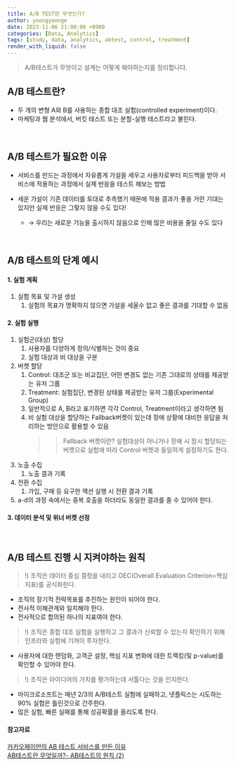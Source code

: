 ```yaml
---
title: A/B TEST란 무엇인가?
author: yoongyoonge
date: 2023-11-06 21:00:00 +0900
categories: [Data, Analytics]
tags: [study, data, analytics, abtest, control, treatment]
render_with_liquid: false
---
```


> A/B테스트가 무엇이고 설계는 어떻게 해야하는지를 정리합니다.


## A/B 테스트란? 

- 두 개의 변형 A와 B를 사용하는 종합 대조 실험(controlled experiment)이다. 
- 마케팅과 웹 분석에서, 버킷 테스트 또는 분할-실행 테스트라고 불린다.

<br>

## A/B 테스트가 필요한 이유

- 서비스를 만드는 과정에서 자유롭게 가설을 세우고 사용자로부터 피드백을 받아 서비스에 적용하는 과정에서 실제 반응을 테스트 해보는 방법

- 세운 가설이 기존 데이터를 토대로 추측했기 때문에 적용 결과가 좋을 거란 기대는 있지만 실제 반응은 그렇지 않을 수도 있다! 
    - → 우리는 새로운 기능을 출시하지 않음으로 인해 많은 비용을 줄일 수도 있다

<br>

## A/B 테스트의 단계 예시

#### 1. 실험 계획
1. 실험 목표 및 가설 생성
    1. 실험의 목표가 명확하지 않으면 가설을 세울수 없고 좋은 결과를 기대할 수 없음

#### 2. 실험 실행
1. 실험군(대상) 할당
    1. 사용자를 다양하게 정의/식별하는 것이 중요
    2. 실험 대상과 비 대상을 구분
2. 버켓 할당
    1. Control: 대조군 또는 비교집단, 어떤 변경도 없는 기존 그대로의 상태를 제공받는 유저 그룹
    2. Treatment: 실험집단, 변경된 상태를 제공받는 유저 그룹(Experimental Group)
    3. 일반적으로 A, B라고 표기하면 각각 Control, Treatment이라고 생각하면 됨
    4.  비 실험 대상을 할당하는 Fallback버켓이 있는데 장애 상황에 대비한 응답을 처리하는 방안으로 활용할 수 있음
        >> Fallback 버켓이란? 실험대상이 아니거나 장애 시 잠시 할당되는 버켓으로 실험에 따라 Control 버켓과 동일하게 설정하기도 한다. 
3. 노출 수집
    1. 노출 결과 기록
4. 전환 수집
    1. 가입, 구매 등 요구한 액션 실행 시 전환 결과 기록 
5. a-d의 과정 속에서는 중복 호출을 하더라도 동일한 결과를 줄 수 있어야 한다.

#### 3. 데이터 분석 및 위너 버켓 선정

<br>

## A/B 테스트 진행 시 지켜야하는 원칙

> !) 조직은 데이터 중심 결정을 내리고 OEC(Overall Evaluation Criterion=핵심지표)를 공식화한다.
- 조직의 장기적 전략목표를 추진하는 원인이 되어야 한다.
- 전사적 이해관계와 일치해야 한다.
- 전사적으로 합의된 하나의 지표여야 한다.

> !) 조직은 종합 대조 실험을 실행하고 그 결과가 신뢰할 수 있는지 확인하기 위해 인프라와 실험에 기꺼이 투자한다.
- 사용자에 대한 랜덤화, 고객군 설정, 핵심 지표 변화에 대한 트랙킹(및 p-value)를 확인할 수 있어야 한다.

> !) 조직은 아이디어의 가치를 평가하는데 서툴다는 것을 인지한다.
- 마이크로소프트는 매년 2/3의 A/B테스트 실험에 실패하고, 넷플릭스는 시도하는 90% 실험은 틀린것으로 간주한다.
- 많은 실험, 빠른 실패를 통해 성공확률을 올리도록 한다.

#### 참고자료

[카카오페이만의 AB 테스트 서비스를 만든 이유](https://tech.kakaopay.com/post/kakaopay-growth-platform-abtest/) <br>
[AB테스트란 무엇일까?- AB테스트의 원칙 (2)](https://evanblog.co.kr/ab%ED%85%8C%EC%8A%A4%ED%8A%B8%EB%9E%80-%EB%AC%B4%EC%97%87%EC%9D%BC%EA%B9%8C-ab%ED%85%8C%EC%8A%A4%ED%8A%B8%EC%9D%98-%EC%9B%90%EC%B9%99-2/)